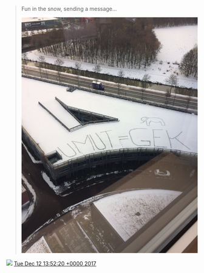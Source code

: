 > Fun in the snow, sending a message\.\.\. 
> 
> ![](../../media/940580078043443200-DQ2clh-XUAEw5nQ.jpg)

<img src="../../media/tweet.ico" width="12" /> [Tue Dec 12 13:52:20 +0000 2017](https://twitter.com/DromerDenker/status/940580078043443200)